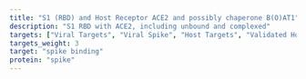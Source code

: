 ```yaml
---
title: "S1 (RBD) and Host Receptor ACE2 and possibly chaperone B(O)AT1"
description: "S1 RBD with ACE2, including unbound and complexed"
targets: ["Viral Targets", "Viral Spike", "Host Targets", "Validated Host Targets"]
targets_weight: 3
target: "spike binding"
protein: "spike"
---
```

